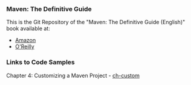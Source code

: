### Maven: The Definitive Guide
This is the Git Repository of the "Maven: The Definitive Guide (English)" book available at:

* [Amazon](http://www.amazon.co.uk/Maven-Definitive-Guide-Sonatype-Company/dp/0596517335)
* [O'Reilly](http://shop.oreilly.com/product/9780596517335.do)

### Links to Code Samples

Chapter 4: Customizing a Maven Project - [ch-custom](/mvnbook-examples/ch-custom)
